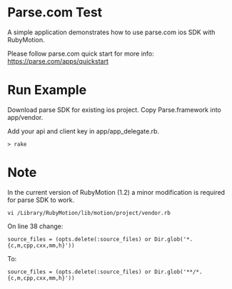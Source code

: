 # Parse.com Test

A simple application demonstrates how to use parse.com ios SDK with RubyMotion.

Please follow parse.com quick start for more info:
https://parse.com/apps/quickstart

# Run Example

Download parse SDK for existing ios project.
Copy Parse.framework into app/vendor.

Add your api and client key in app/app_delegate.rb.

    > rake

# Note

In the current version of RubyMotion (1.2) a minor modification is required
for parse SDK to work.

    vi /Library/RubyMotion/lib/motion/project/vendor.rb

On line 38 change:

    source_files = (opts.delete(:source_files) or Dir.glob('*.{c,m,cpp,cxx,mm,h}'))

To:

    source_files = (opts.delete(:source_files) or Dir.glob('**/*.{c,m,cpp,cxx,mm,h}'))

